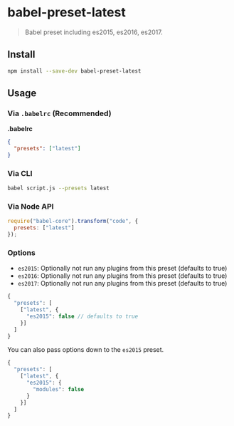 # babel-preset-latest

> Babel preset including es2015, es2016, es2017.

## Install

```sh
npm install --save-dev babel-preset-latest
```

## Usage

### Via `.babelrc` (Recommended)

**.babelrc**

```json
{
  "presets": ["latest"]
}
```

### Via CLI

```sh
babel script.js --presets latest
```

### Via Node API

```javascript
require("babel-core").transform("code", {
  presets: ["latest"]
});
```

### Options

- `es2015`: Optionally not run any plugins from this preset (defaults to true)
- `es2016`: Optionally not run any plugins from this preset (defaults to true)
- `es2017`: Optionally not run any plugins from this preset (defaults to true)

```js
{
  "presets": [
    ["latest", {
      "es2015": false // defaults to true
    }]
  ]
}
```

You can also pass options down to the `es2015` preset.

```js
{
  "presets": [
    ["latest", {
      "es2015": {
        "modules": false 
      }
    }]
  ]
}
```
